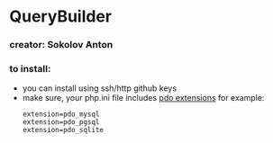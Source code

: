 # QueryBuilder

### creator: Sokolov Anton

### to install:
- you can install using ssh/http github keys
- make sure, your php.ini file includes [pdo extensions](https://www.php.net/manual/ru/book.pdo.php)
  for example:
  ```
  extension=pdo_mysql
  extension=pdo_pgsql
  extension=pdo_sqlite
  ```

